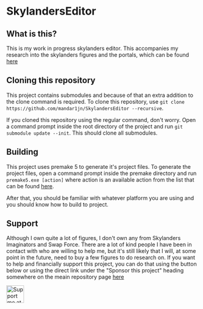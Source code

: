 # SkylandersEditor

## What is this?
This is my work in progress skylanders editor. This accompanies my research into the skylanders figures and the portals, which can be found [here](https://medium.com/@marijnkneppers/list/dissecting-the-skylanders-portal-c4bd580dae2f)

## Cloning this repository
This project contains submodules and because of that an extra addition to the clone command is required. To clone this repository, use ``git clone https://github.com/mandar1jn/SkylandersEditor --recursive``.  

If you cloned this repository using the regular command, don't worry. Open a command prompt inside the root directory of the project and run ``git submodule update --init``. This should clone all submodules.

## Building 
This project uses premake 5 to generate it's project files. To generate the project files, open a command prompt inside the premake directory and run ``premake5.exe [action]`` where action is an available action from the list that can be found [here](https://premake.github.io/docs/Using-Premake).

After that, you should be familiar with whatever platform you are using and you should know how to build to project.

## Support

Although I own quite a lot of figures, I don't own any from Skylanders Imaginators and Swap Force. There are a lot of kind people I have been in contact with who are willing to help me, but it's still likely that I will, at some point in the future, need to buy a few figures to do research on. If you want to help and financially support this project, you can do that using the button below or using the direct link under the "Sponsor this project" heading somewhere on the meain repository page [here](https://github.com/mandar1jn/SkylandersEditor)

<a href='https://ko-fi.com/mandar1jn' target='_blank'><img height='35' style='border:0px;height:46px;' src='https://az743702.vo.msecnd.net/cdn/kofi3.png?v=0' border='0' alt='Support me at ko-fi.com' />
